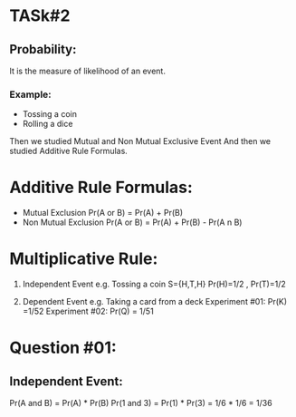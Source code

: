 # TASk#2

## Probability:
It is the measure of likelihood of an event.
### Example:
* Tossing a coin
* Rolling a dice

Then we studied Mutual and Non Mutual Exclusive Event
And then we studied Additive Rule Formulas.

# Additive Rule Formulas:
* Mutual Exclusion
 Pr(A or B) = Pr(A) + Pr(B)
* Non Mutual Exclusion
 Pr(A or B) = Pr(A) + Pr(B) - Pr(A n B)

# Multiplicative Rule:
1. Independent Event
e.g. Tossing a coin
S={H,T,H}
Pr(H)=1/2  , Pr(T)=1/2

2. Dependent Event
e.g. Taking a card from a deck
Experiment #01: Pr(K) =1/52
Experiment #02: Pr(Q) = 1/51

# Question #01:

## Independent Event:
Pr(A and B) = Pr(A) * Pr(B)
Pr(1 and 3) = Pr(1) * Pr(3)
            = 1/6 * 1/6 
            = 1/36
